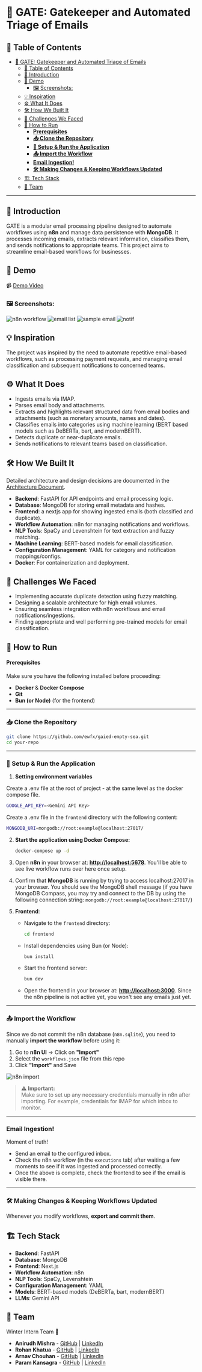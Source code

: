 # 🚀 GATE: Gatekeeper and Automated Triage of Emails

## 📌 Table of Contents

- [🚀 GATE: Gatekeeper and Automated Triage of Emails](#-gate-gatekeeper-and-automated-triage-of-emails)
  - [📌 Table of Contents](#-table-of-contents)
  - [🎯 Introduction](#-introduction)
  - [🎥 Demo](#-demo)
    - [🖼️ Screenshots:](#️-screenshots)
  - [💡 Inspiration](#-inspiration)
  - [⚙️ What It Does](#️-what-it-does)
  - [🛠️ How We Built It](#️-how-we-built-it)
  - [🚧 Challenges We Faced](#-challenges-we-faced)
  - [🏃 How to Run](#-how-to-run)
    - [**Prerequisites**](#prerequisites)
    - [**📥 Clone the Repository**](#-clone-the-repository)
    - [**🔧 Setup \& Run the Application**](#-setup--run-the-application)
    - [**📤 Import the Workflow**](#-import-the-workflow)
    - [**Email Ingestion!**](#email-ingestion)
    - [**🛠 Making Changes \& Keeping Workflows Updated**](#-making-changes--keeping-workflows-updated)
  - [🏗️ Tech Stack](#️-tech-stack)
  - [👥 Team](#-team)

---

## 🎯 Introduction

GATE is a modular email processing pipeline designed to automate workflows using **n8n** and manage data persistence with **MongoDB**. It processes incoming emails, extracts relevant information, classifies them, and sends notifications to appropriate teams. This project aims to streamline email-based workflows for businesses.

## 🎥 Demo

📹 [Demo Video](https://drive.google.com/file/d/1XoiLQy7OPTkB5HnsDdKvRpO0VdQW8lEk/view?usp=sharing)

### 🖼️ Screenshots:

![n8n workflow](/artifacts/demo/images/n8n.png)
![email list](/artifacts/demo/images/email-list.png)
![sample email](/artifacts/demo/images/sample-email.png)
![notif](/artifacts/demo/images/notif.png)

## 💡 Inspiration

The project was inspired by the need to automate repetitive email-based workflows, such as processing payment requests, and managing email classification and subsequent notifications to concerned teams.

## ⚙️ What It Does

- Ingests emails via IMAP.
- Parses email body and attachments.
- Extracts and highlights relevant structured data from email bodies and attachments (such as monetary amounts, names and dates).
- Classifies emails into categories using machine learning (BERT based models such as DeBERTa, bart, and modernBERT).
- Detects duplicate or near-duplicate emails.
- Sends notifications to relevant teams based on classification.

## 🛠️ How We Built It

Detailed architecture and design decisions are documented in the [Architecture Document](artifacts/arch/README.md).

- **Backend**: FastAPI for API endpoints and email processing logic.
- **Database**: MongoDB for storing email metadata and hashes.
- **Frontend**: a nextjs app for showing ingested emails (both classified and duplicate).
- **Workflow Automation**: n8n for managing notifications and workflows.
- **NLP Tools**: SpaCy and Levenshtein for text extraction and fuzzy matching.
- **Machine Learning**: BERT-based models for email classification.
- **Configuration Management**: YAML for category and notification mappings/configs.
- **Docker**: For containerization and deployment.

## 🚧 Challenges We Faced

- Implementing accurate duplicate detection using fuzzy matching.
- Designing a scalable architecture for high email volumes.
- Ensuring seamless integration with n8n workflows and email notifications/ingestions.
- Finding appropriate and well performing pre-trained models for email classification.

## 🏃 How to Run

#### **Prerequisites**

Make sure you have the following installed before proceeding:

- **Docker** & **Docker Compose**
- **Git**
- **Bun (or Node)** (for the frontend)

---

### **📥 Clone the Repository**

```sh
git clone https://github.com/ewfx/gaied-empty-sea.git
cd your-repo
```

---

### **🔧 Setup & Run the Application**

1. **Setting environment variables**

Create a .env file at the root of project - at the same level as the docker compose file.

```sh
GOOGLE_API_KEY=<Gemini API Key>
```

Create a .env file in the `frontend` directory with the following content:

```sh
MONGODB_URI=mongodb://root:example@localhost:27017/
```

2. **Start the application using Docker Compose:**
   ```sh
   docker-compose up -d
   ```
3. Open **n8n** in your browser at: **[http://localhost:5678](http://localhost:5678)**. You'll be able to see live workflow runs over here once setup.

4. Confirm that **MongoDB** is running by trying to access localhost:27017 in your browser. You should see the MongoDB shell message (if you have MongoDB Compass, you may try and connect to the DB by using the following connection string: `mongodb://root:example@localhost:27017/`)

5. **Frontend**:
   - Navigate to the `frontend` directory:
     ```sh
     cd frontend
     ```
   - Install dependencies using Bun (or Node):
     ```sh
     bun install
     ```
   - Start the frontend server:
     ```sh
     bun dev
     ```
   - Open the frontend in your browser at: **[http://localhost:3000](http://localhost:3000)**. Since the n8n pipeline is not active yet, you won't see any emails just yet.

---

### **📤 Import the Workflow**

Since we do not commit the n8n database (`n8n.sqlite`), you need to manually **import the workflow** before using it:

1. Go to **n8n UI** → Click on **"Import"**
2. Select the `workflows.json` file from this repo
3. Click **"Import"** and Save

![n8n import](/artifacts/demo/images/image.png)

> **⚠️ Important:**  
> Make sure to set up any necessary credentials manually in n8n after importing. For example, credentials for IMAP for which inbox to monitor.

---

### **Email Ingestion!**

Moment of truth!

- Send an email to the configured inbox.
- Check the n8n workflow (in the `executions` tab) after waiting a few moments to see if it was ingested and processed correctly.
- Once the above is complete, check the frontend to see if the email is visible there.

---

### **🛠 Making Changes & Keeping Workflows Updated**

Whenever you modify workflows, **export and commit them**.

## 🏗️ Tech Stack

- **Backend**: FastAPI
- **Database**: MongoDB
- **Frontend**: Next.js
- **Workflow Automation**: n8n
- **NLP Tools**: SpaCy, Levenshtein
- **Configuration Management**: YAML
- **Models**: BERT-based models (DeBERTa, bart, modernBERT)
- **LLMs**: Gemini API

## 👥 Team

Winter Intern Team 🎉

- **Anirudh Mishra** - [GitHub](https://github.com/anirudhgray) | [LinkedIn](https://www.linkedin.com/in/anirudh-mishra/)
- **Rohan Khatua** - [GitHub](https://GitHub.com/rohankhatua) | [LinkedIn](https://www.linkedin.com/in/anirudh-mishra)
- **Arnav Chouhan** - [GitHub](https://GitHub.com/arnavnotfound) | [LinkedIn](https://www.linkedin.com/in/arnav-chouhan-450585268/)
- **Param Kansagra** - [GitHub](https://github.com/paramkansagra) | [LinkedIn](https://www.linkedin.com/in/paramkansagra/)
